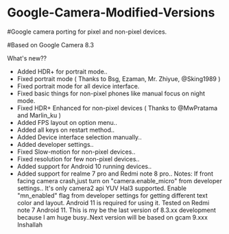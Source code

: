 # Google-Camera-Modified-Versions
#Google camera porting for pixel and non-pixel devices.

#Based on Google Camera 8.3

What's new??

- Added HDR+ for portrait mode..
- Fixed portrait mode ( Thanks to Bsg, Ezaman, Mr. Zhiyue, @Sking1989 )
- Fixed portrait mode for all device interface.
- Fixed basic things for non-pixel phones like manual focus on night mode.
- Fixed HDR+ Enhanced for non-pixel devices ( Thanks to @MwPratama and Marlin_ku )
- Added FPS layout on option menu..
- Added all keys on restart method..
- Added Device interface selection manually..
- Added developer settings..
- Fixed Slow-motion for non-pixel devices..
- Fixed resolution for few non-pixel devices..
- Added support for Android 10 running devices..
- Added support for realme 7 pro and Redmi note 8 pro..
Notes: If front facing camera crash,just turn on "camera.enable_micro" from developer settings.. It's only camera2 api YUV Hal3 supported.
Enable "mn_enabled" flag from developer settings for getting different text color and layout. Android 11 is required for using it. Tested on Redmi note 7 Android 11.
This is my be the last version of 8.3.xx development because I am huge busy..Next version will be based on gcam 9.xxx Inshallah
